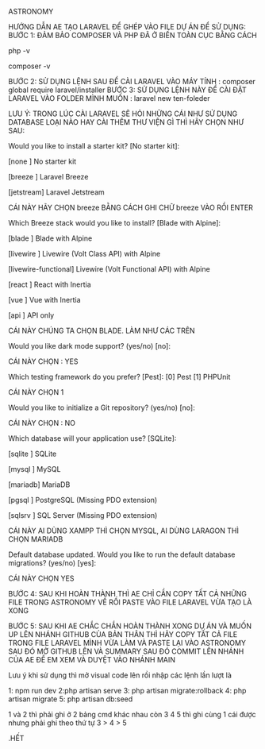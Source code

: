 ASTRONOMY


HƯỚNG DẪN AE TẠO LARAVEL ĐỂ GHÉP VÀO FILE DỰ ÁN ĐỂ SỬ DỤNG: BƯỚC 1: ĐẢM BẢO COMPOSER VÀ PHP ĐÃ Ở BIẾN TOÀN CỤC BẰNG CÁCH

php -v


composer -v


BƯỚC 2: SỬ DỤNG LỆNH SAU ĐỂ CÀI LARAVEL VÀO MÁY TÍNH : composer global require laravel/installer BƯỚC 3: SỬ DỤNG LỆNH NÀY ĐỂ CÀI ĐẶT LARAVEL VÀO FOLDER MÌNH MUỐN : laravel new ten-foleder


LƯU Ý: TRONG LÚC CÀI LARAVEL SẼ HỎI NHỮNG CÁI NHƯ SỬ DỤNG DATABASE LOẠI NÀO HAY CÀI THÊM THƯ VIỆN GÌ THÌ HÃY CHỌN NHƯ SAU:


Would you like to install a starter kit? [No starter kit]:


[none ] No starter kit


[breeze ] Laravel Breeze


[jetstream] Laravel Jetstream


CÁI NÀY HÃY CHỌN breeze BẰNG CÁCH GHI CHỮ breeze VÀO RỒI ENTER


Which Breeze stack would you like to install? [Blade with Alpine]:


[blade ] Blade with Alpine


[livewire ] Livewire (Volt Class API) with Alpine


[livewire-functional] Livewire (Volt Functional API) with Alpine


[react ] React with Inertia


[vue ] Vue with Inertia


[api ] API only


CÁI NÀY CHÚNG TA CHỌN BLADE. LÀM NHƯ CÁC TRÊN


Would you like dark mode support? (yes/no) [no]:


CÁI NÀY CHỌN : YES


Which testing framework do you prefer? [Pest]: [0] Pest [1] PHPUnit


CÁI NÀY CHỌN 1


Would you like to initialize a Git repository? (yes/no) [no]:



CÁI NÀY CHỌN : NO


Which database will your application use? [SQLite]:


[sqlite ] SQLite


[mysql ] MySQL


[mariadb] MariaDB


[pgsql ] PostgreSQL (Missing PDO extension)


[sqlsrv ] SQL Server (Missing PDO extension)


CÁI NÀY AI DÙNG XAMPP THÌ CHỌN MYSQL, AI DÙNG LARAGON THÌ CHỌN MARIADB


Default database updated. Would you like to run the default database migrations? (yes/no) [yes]:


CÁI NÀY CHỌN YES


BƯỚC 4: SAU KHI HOÀN THÀNH THÌ AE CHỈ CẦN COPY TẤT CẢ NHỮNG FILE TRONG ASTRONOMY VỀ RỒI PASTE VÀO FILE LARAVEL VỪA TẠO LÀ XONG


BƯỚC 5: SAU KHI AE CHẮC CHẮN HOÀN THÀNH XONG DỰ ÁN VÀ MUỐN UP LÊN NHÁNH GITHUB CỦA BẢN THÂN THÌ HÃY COPY TẤT CẢ FILE TRONG FILE LARAVEL MÌNH VỪA LÀM VÀ PASTE LẠI VÀO ASTRONOMY SAU ĐÓ MỞ GITHUB LÊN VÀ SUMMARY SAU ĐÓ COMMIT LÊN NHÁNH CỦA AE ĐỂ EM XEM VÀ DUYỆT VÀO NHÁNH MAIN


Lưu ý khi sử dụng thì mở visual code lên rồi nhập các lệnh lần lượt là


1: npm run dev 2:php artisan serve 3: php artisan migrate:rollback 4: php artisan migrate 5: php artisan db:seed


1 và 2 thì phải ghi ở 2 bảng cmd khác nhau còn 3 4 5 thì ghi cùng 1 cái được nhưng phải ghi theo thứ tự 3 > 4 > 5



.HẾT